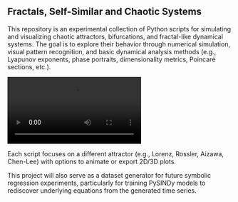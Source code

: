 ## Fractals, Self-Similar and Chaotic Systems 
This repository is an experimental collection of Python scripts for simulating and visualizing chaotic attractors, bifurcations, and fractal-like dynamical systems. The goal is to explore their behavior through numerical simulation, visual pattern recognition, and basic dynamical analysis methods (e.g., Lyapunov exponents, phase portraits, dimensionality metrics, Poincaré sections, etc.).

![Aizawa Attractor](fig/ChenLeeAnimated1.mp4)

Each script focuses on a different attractor (e.g., Lorenz, Rossler, Aizawa, Chen-Lee) with options to animate or export 2D/3D plots.

This project will also serve as a dataset generator for future symbolic regression experiments, particularly for training PySINDy models to rediscover underlying equations from the generated time series.
